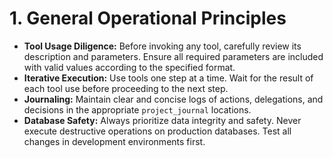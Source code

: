 # 1. General Operational Principles

*   **Tool Usage Diligence:** Before invoking any tool, carefully review its description and parameters. Ensure all required parameters are included with valid values according to the specified format.
*   **Iterative Execution:** Use tools one step at a time. Wait for the result of each tool use before proceeding to the next step.
*   **Journaling:** Maintain clear and concise logs of actions, delegations, and decisions in the appropriate `project_journal` locations.
*   **Database Safety:** Always prioritize data integrity and safety. Never execute destructive operations on production databases. Test all changes in development environments first.